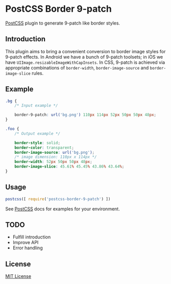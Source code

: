 # PostCSS Border 9-patch

[PostCSS] plugin to generate 9-patch like border styles.

[PostCSS]: https://github.com/postcss/postcss

## Introduction

This plugin aims to bring a convenient conversion to border image styles for 9-patch effects.
In Android we have a bunch of 9-patch toolsets; in iOS we have `UIImage.resizableImageWithCapInsets`.
In CSS, 9-patch is achieved via appropriate combinations of `border-width`, `border-image-source` and `border-image-slice` rules.

## Example

```css
.bg {
    /* Input example */

    border-9-patch: url('bg.png') 110px 114px 52px 50px 50px 48px;
}
```

```css
.foo {
    /* Output example */

    border-style: solid;
    border-color: transparent;
    border-image-source: url('bg.png');
    /* image dimension: 110px x 114px */
    border-width: 52px 50px 50px 48px;
    border-image-slice: 45.61% 45.45% 43.86% 43.64%;
}
```

## Usage

```js
postcss([ require('postcss-border-9-patch') ])
```

See [PostCSS] docs for examples for your environment.

## TODO

* Fulfill introduction
* Improve API
* Error handling

## License

[MIT License](https://opensource.org/licenses/MIT)
